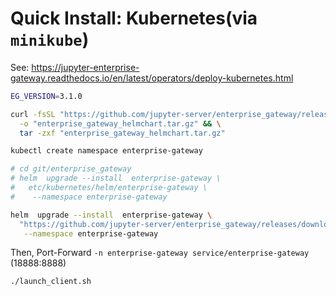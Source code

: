 # Quick Install: Kubernetes(via `minikube`)

See: https://jupyter-enterprise-gateway.readthedocs.io/en/latest/operators/deploy-kubernetes.html

```bash
EG_VERSION=3.1.0
```

```bash
curl -fsSL "https://github.com/jupyter-server/enterprise_gateway/releases/download/v${EG_VERSION}/jupyter_enterprise_gateway_helm-${EG_VERSION}.tar.gz" \
  -o "enterprise_gateway_helmchart.tar.gz" && \
  tar -zxf "enterprise_gateway_helmchart.tar.gz"

```

```bash
kubectl create namespace enterprise-gateway

# cd git/enterprise_gateway
# helm  upgrade --install  enterprise-gateway \
#   etc/kubernetes/helm/enterprise-gateway \
#    --namespace enterprise-gateway

helm  upgrade --install  enterprise-gateway \
  "https://github.com/jupyter-server/enterprise_gateway/releases/download/v${EG_VERSION}/jupyter_enterprise_gateway_helm-${EG_VERSION}.tar.gz" \
   --namespace enterprise-gateway
```

Then, Port-Forward `-n enterprise-gateway service/enterprise-gateway` (18888:8888)

```bash
./launch_client.sh
```